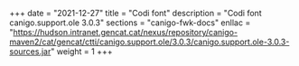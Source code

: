 +++
date        = "2021-12-27"
title       = "Codi font"
description = "Codi font canigo.support.ole 3.0.3"
sections    = "canigo-fwk-docs"
enllac		= "https://hudson.intranet.gencat.cat/nexus/repository/canigo-maven2/cat/gencat/ctti/canigo.support.ole/3.0.3/canigo.support.ole-3.0.3-sources.jar"
weight		= 1
+++
